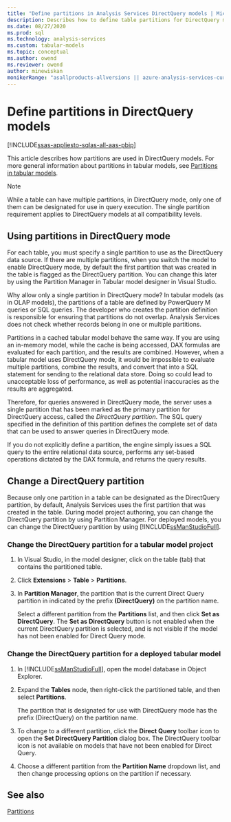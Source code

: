 ```yaml
---
title: "Define partitions in Analysis Services DirectQuery models | Microsoft Docs"
description: Describes how to define table partitions for DirectQuery models.
ms.date: 08/27/2020
ms.prod: sql
ms.technology: analysis-services
ms.custom: tabular-models
ms.topic: conceptual
ms.author: owend
ms.reviewer: owend
author: minewiskan
monikerRange: "asallproducts-allversions || azure-analysis-services-current || power-bi-premium-current || >= sql-analysis-services-2016"
---
```

# Define partitions in DirectQuery models

[!INCLUDE[ssas-appliesto-sqlas-all-aas-pbip](../includes/ssas-appliesto-sqlas-all-aas-pbip.md)]

This article describes how partitions are used in DirectQuery models. For more general information about partitions in tabular models, see [Partitions in tabular models](../../analysis-services/tabular-models/partitions-ssas-tabular.md).  
  
> [!NOTE]  
> While a table can have multiple partitions, in DirectQuery mode, only one of them can be designated for use in query execution. The single partition requirement applies to DirectQuery models at all compatibility levels.  
  
## Using partitions in DirectQuery mode

For each table, you must specify a single partition to use as the DirectQuery data source.  If there are multiple partitions, when you switch the model to enable DirectQuery mode, by default the first partition that was created in the table is flagged as the DirectQuery partition. You can change this later by using the Partition Manager in Tabular model designer in Visual Studio.  
  
Why allow only a single partition in DirectQuery mode? In tabular models (as in OLAP models), the partitions of a table are defined by PowerQuery M queries or SQL queries. The developer who creates the partition definition is responsible for ensuring that partitions do not overlap. Analysis Services does not check whether records belong in one or multiple partitions.  
  
Partitions in a cached tabular model behave the same way. If you are using an in-memory model, while the cache is being accessed, DAX formulas are evaluated for each partition, and the results are combined. However, when a tabular model uses DirectQuery mode, it would be impossible to evaluate multiple partitions, combine the results, and convert that into a SQL statement for sending to the relational data store. Doing so could lead to unacceptable loss of performance, as well as potential inaccuracies as the results are aggregated.  
  
Therefore, for queries answered in DirectQuery mode, the server uses a single partition that has been marked as the primary partition for DirectQuery access, called the *DirectQuery partition*.  The SQL query specified in the definition of this partition defines the complete set of data that can be used to answer queries in DirectQuery mode.  
  
If you do not explicitly define a partition, the engine simply issues a SQL query to the entire relational data source, performs any set-based operations dictated by the DAX formula, and returns the query results.  

## Change a DirectQuery partition

Because only one partition in a table can be designated as the DirectQuery partition, by default, Analysis Services uses the first partition that was created in the table. During model project authoring, you can change the DirectQuery partition by using Partition Manager. For deployed models, you can change the DirectQuery partition by using [!INCLUDE[ssManStudioFull](../includes/ssmanstudiofull-md.md)].  
  
### Change the DirectQuery partition for a tabular model project  
  
1. In Visual Studio, in the model designer, click on the table (tab) that contains the partitioned table.  
  
2. Click **Extensions** > **Table** > **Partitions**.  
  
3. In **Partition Manager**, the partition that is the current Direct Query partition in indicated by the prefix **(DirectQuery)** on the partition name.  
  
   Select a different partition from the **Partitions** list, and then click **Set as DirectQuery**. The **Set as DirectQuery** button is not enabled when the current DirectQuery partition is selected, and is not visible if the model has not been enabled for Direct Query mode.  
  
### Change the DirectQuery partition for a deployed tabular model  
  
1. In [!INCLUDE[ssManStudioFull](../includes/ssmanstudiofull-md.md)], open the model database in Object Explorer.  
  
2. Expand the **Tables** node, then right-click the partitioned table, and then select **Partitions**.  
  
     The partition that is designated for use with DirectQuery mode has the prefix (DirectQuery) on the partition name.  
  
3. To change to a different partition, click the **Direct Query** toolbar icon to open the **Set DirectQuery Partition** dialog box. The DirectQuery toolbar icon is not available on models that have not been enabled for Direct Query.  
  
4. Choose a different partition from the **Partition Name** dropdown list, and then change processing options on the partition if necessary.  

## See also

[Partitions](../../analysis-services/tabular-models/partitions-ssas-tabular.md)  
